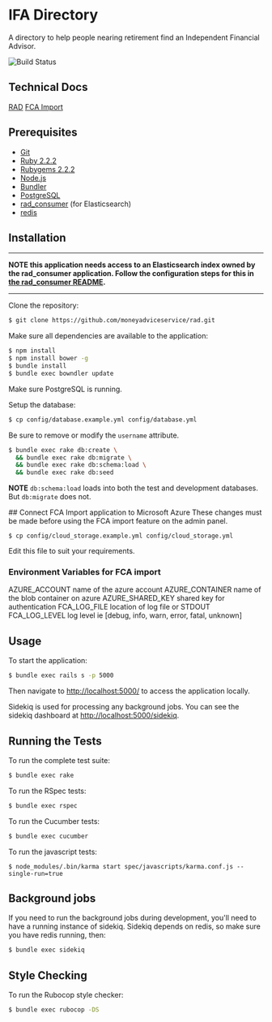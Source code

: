 # IFA Directory

A directory to help people nearing retirement find an Independent Financial Advisor.

![Build Status](https://travis-ci.org/moneyadviceservice/rad.svg?branch=master)

## Technical Docs

[RAD](https://github.com/moneyadviceservice/technical-docs/tree/master/rad)
[FCA Import](https://github.com/moneyadviceservice/technical-docs/blob/master/rad/running_fca_import_locally.md)


## Prerequisites

* [Git](http://git-scm.com)
* [Ruby 2.2.2](http://www.ruby-lang.org/en)
* [Rubygems 2.2.2](http://rubygems.org)
* [Node.js](http://nodejs.org/)
* [Bundler](http://bundler.io)
* [PostgreSQL](http://www.postgresql.org/)
* [rad_consumer](https://github.com/moneyadviceservice/rad_consumer) (for Elasticsearch)
* [redis](http://redis.io)

## Installation

---

**NOTE this application needs access to an Elasticsearch index owned by the rad_consumer application. Follow the configuration steps for this in [the rad_consumer README](https://github.com/moneyadviceservice/rad_consumer/blob/master/README.md).**

---

Clone the repository:

```sh
$ git clone https://github.com/moneyadviceservice/rad.git
```

Make sure all dependencies are available to the application:

```sh
$ npm install
$ npm install bower -g
$ bundle install
$ bundle exec bowndler update
```

Make sure PostgreSQL is running.

Setup the database:

```sh
$ cp config/database.example.yml config/database.yml
```
Be sure to remove or modify the `username` attribute.

```sh
$ bundle exec rake db:create \
  && bundle exec rake db:migrate \
  && bundle exec rake db:schema:load \
  && bundle exec rake db:seed
```

**NOTE** `db:schema:load` loads into both the test and development databases.
But `db:migrate` does not.

## Connect FCA Import application to Microsoft Azure
These changes must be made before using the FCA import feature on the admin
panel.

```
$ cp config/cloud_storage.example.yml config/cloud_storage.yml
```
Edit this file to suit your requirements.

### Environment Variables for FCA import
AZURE_ACCOUNT      name of the azure account
AZURE_CONTAINER    name of the blob container on azure
AZURE_SHARED_KEY   shared key for authentication
FCA_LOG_FILE       location of log file or STDOUT
FCA_LOG_LEVEL      log level ie [debug, info, warn, error, fatal, unknown]


## Usage

To start the application:

```sh
$ bundle exec rails s -p 5000
```

Then navigate to [http://localhost:5000/](http://localhost:5000/) to access the
application locally.

Sidekiq is used for processing any background jobs. You can see the sidekiq
dashboard at [http://localhost:5000/sidekiq](http://localhost:5000/sidekiq).

## Running the Tests

To run the complete test suite:

```sh
$ bundle exec rake
```

To run the RSpec tests:

```sh
$ bundle exec rspec
```

To run the Cucumber tests:

```sh
$ bundle exec cucumber
```

To run the javascript tests:

```
$ node_modules/.bin/karma start spec/javascripts/karma.conf.js --single-run=true
```

## Background jobs

If you need to run the background jobs during development, you'll need to have
a running instance of sidekiq. Sidekiq depends on redis, so make sure you have
redis running, then:

```sh
$ bundle exec sidekiq
```

## Style Checking

To run the Rubocop style checker:

```sh
$ bundle exec rubocop -DS
```
